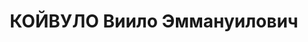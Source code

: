 ---
title: КОЙВУЛО Виило Эммануилович
description: 'Родился в 1902 г., Финляндия, финн, образование 4 класса, б/п, мастер
  лыжной мастерской. Проживал: Новгородская обл., Новгородский р-н, д. Пырищи.

  Арестован 22 марта 1942 г.

  Приговорен: 4 мая 1942 г.

  Приговор: к 5 годам лагерей'
---